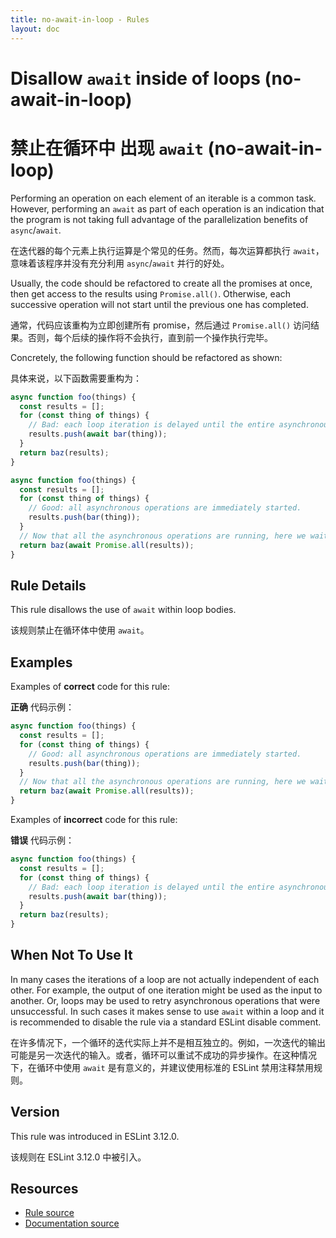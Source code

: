 ```yaml
---
title: no-await-in-loop - Rules
layout: doc
---
```

<!-- Note: No pull requests accepted for this file. See README.md in the root directory for details. -->

# Disallow `await` inside of loops (no-await-in-loop)

# 禁止在循环中 出现 `await` (no-await-in-loop)

Performing an operation on each element of an iterable is a common task. However, performing an
`await` as part of each operation is an indication that the program is not taking full advantage of
the parallelization benefits of `async`/`await`.

在迭代器的每个元素上执行运算是个常见的任务。然而，每次运算都执行 `await`，意味着该程序并没有充分利用 `async`/`await` 并行的好处。

Usually, the code should be refactored to create all the promises at once, then get access to the
results using `Promise.all()`. Otherwise, each successive operation will not start until the
previous one has completed.

通常，代码应该重构为立即创建所有 promise，然后通过 `Promise.all()` 访问结果。否则，每个后续的操作将不会执行，直到前一个操作执行完毕。

Concretely, the following function should be refactored as shown:

具体来说，以下函数需要重构为：

```js
async function foo(things) {
  const results = [];
  for (const thing of things) {
    // Bad: each loop iteration is delayed until the entire asynchronous operation completes
    results.push(await bar(thing));
  }
  return baz(results);
}
```

```js
async function foo(things) {
  const results = [];
  for (const thing of things) {
    // Good: all asynchronous operations are immediately started.
    results.push(bar(thing));
  }
  // Now that all the asynchronous operations are running, here we wait until they all complete.
  return baz(await Promise.all(results));
}
```

## Rule Details

This rule disallows the use of `await` within loop bodies.

该规则禁止在循环体中使用 `await`。

## Examples

Examples of **correct** code for this rule:

**正确** 代码示例：

```js
async function foo(things) {
  const results = [];
  for (const thing of things) {
    // Good: all asynchronous operations are immediately started.
    results.push(bar(thing));
  }
  // Now that all the asynchronous operations are running, here we wait until they all complete.
  return baz(await Promise.all(results));
}
```

Examples of **incorrect** code for this rule:

**错误** 代码示例：

```js
async function foo(things) {
  const results = [];
  for (const thing of things) {
    // Bad: each loop iteration is delayed until the entire asynchronous operation completes
    results.push(await bar(thing));
  }
  return baz(results);
}
```

## When Not To Use It

In many cases the iterations of a loop are not actually independent of each other. For example, the
output of one iteration might be used as the input to another. Or, loops may be used to retry
asynchronous operations that were unsuccessful. In such cases it makes sense to use `await` within a
loop and it is recommended to disable the rule via a standard ESLint disable comment.

在许多情况下，一个循环的迭代实际上并不是相互独立的。例如，一次迭代的输出可能是另一次迭代的输入。或者，循环可以重试不成功的异步操作。在这种情况下，在循环中使用 `await` 是有意义的，并建议使用标准的 ESLint 禁用注释禁用规则。

## Version

This rule was introduced in ESLint 3.12.0.

该规则在 ESLint 3.12.0 中被引入。

## Resources

* [Rule source](https://github.com/eslint/eslint/tree/master/lib/rules/no-await-in-loop.js)
* [Documentation source](https://github.com/eslint/eslint/tree/master/docs/rules/no-await-in-loop.md)
